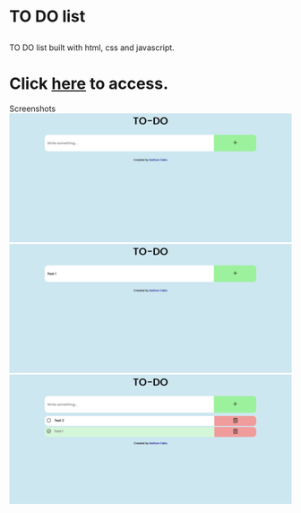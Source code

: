 # TO DO list

##

 TO DO list built with html, css and javascript.

##

# Click <a href="https://nathanfabio.github.io/simple-todo-list/">here</a> to access.

Screenshots
<img src="screenshot01.png" alt="Screenshot">
<img src="screenshot02.png" alt="Screenshot">
<img src="screenshot03.png" alt="Screenshot">

##